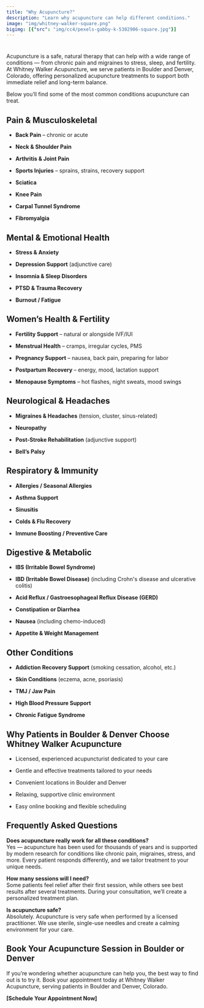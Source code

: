 ```yaml
---
title: "Why Acupuncture?"
description: "Learn why acupuncture can help different conditions."
image: "img/whitney-walker-square.png"
bigimg: [{"src": "img/cc4/pexels-gabby-k-5302906-square.jpg"}]
---
```

# 

Acupuncture is a safe, natural therapy that can help with a wide range of conditions — from chronic pain and migraines to stress, sleep, and fertility. At Whitney Walker Acupuncture, we serve patients in Boulder and Denver, Colorado, offering personalized acupuncture treatments to support both immediate relief and long-term balance.

Below you’ll find some of the most common conditions acupuncture can treat.

## Pain & Musculoskeletal

* **Back Pain** – chronic or acute

* **Neck & Shoulder Pain**

* **Arthritis & Joint Pain**

* **Sports Injuries** – sprains, strains, recovery support

* **Sciatica**

* **Knee Pain**

* **Carpal Tunnel Syndrome**

* **Fibromyalgia**

## Mental & Emotional Health

* **Stress & Anxiety**

* **Depression Support** (adjunctive care)

* **Insomnia & Sleep Disorders**

* **PTSD & Trauma Recovery**

* **Burnout / Fatigue**

## Women’s Health & Fertility

* **Fertility Support** – natural or alongside IVF/IUI

* **Menstrual Health** – cramps, irregular cycles, PMS

* **Pregnancy Support** – nausea, back pain, preparing for labor

* **Postpartum Recovery** – energy, mood, lactation support

* **Menopause Symptoms** – hot flashes, night sweats, mood swings

## Neurological & Headaches

* **Migraines & Headaches** (tension, cluster, sinus-related)

* **Neuropathy**

* **Post-Stroke Rehabilitation** (adjunctive support)

* **Bell’s Palsy**

## Respiratory & Immunity

* **Allergies / Seasonal Allergies**

* **Asthma Support**

* **Sinusitis**

* **Colds & Flu Recovery**

* **Immune Boosting / Preventive Care**

## Digestive & Metabolic

* **IBS (Irritable Bowel Syndrome)**

* **IBD (Irritable Bowel Disease)** (including Crohn's disease and ulcerative colitis)

* **Acid Reflux / Gastroesophageal Reflux Disease (GERD)**

* **Constipation or Diarrhea**

* **Nausea** (including chemo-induced)

* **Appetite & Weight Management**

## Other Conditions

* **Addiction Recovery Support** (smoking cessation, alcohol, etc.)

* **Skin Conditions** (eczema, acne, psoriasis)

* **TMJ / Jaw Pain**

* **High Blood Pressure Support**

* **Chronic Fatigue Syndrome**

## Why Patients in Boulder & Denver Choose Whitney Walker Acupuncture

* Licensed, experienced acupuncturist dedicated to your care

* Gentle and effective treatments tailored to your needs

* Convenient locations in Boulder and Denver

* Relaxing, supportive clinic environment

* Easy online booking and flexible scheduling

## Frequently Asked Questions

**Does acupuncture really work for all these conditions?**  
Yes — acupuncture has been used for thousands of years and is supported by modern research for conditions like chronic pain, migraines, stress, and more. Every patient responds differently, and we tailor treatment to your unique needs.

**How many sessions will I need?**  
Some patients feel relief after their first session, while others see best results after several treatments. During your consultation, we’ll create a personalized treatment plan.

**Is acupuncture safe?**  
Absolutely. Acupuncture is very safe when performed by a licensed practitioner. We use sterile, single-use needles and create a calming environment for your care.

## Book Your Acupuncture Session in Boulder or Denver

If you’re wondering whether acupuncture can help you, the best way to find out is to try it. Book your appointment today at Whitney Walker Acupuncture, serving patients in Boulder and Denver, Colorado.

**\[Schedule Your Appointment Now\]**

